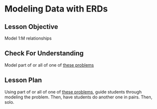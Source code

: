 # Modeling Data with ERDs

## Lesson Objective

Model 1:M relationships

## Check For Understanding

Model part of or all of one of [these problems](https://github.com/sikaeducation/erd-examples)

## Lesson Plan

Using part of or all of one of [these problems](https://github.com/sikaeducation/erd-examples), guide students through modeling the problem. Then, have students do another one in pairs. Then, solo.
